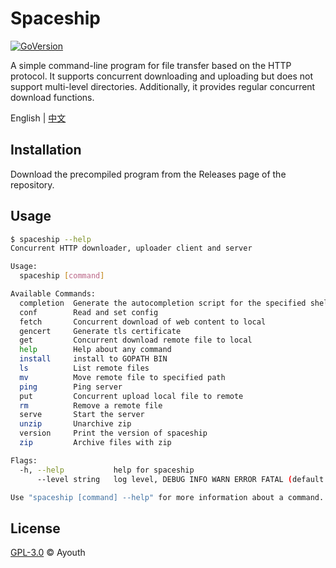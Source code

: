 # Spaceship

[![GoVersion](https://img.shields.io/badge/Go-v1.22.1-blue?logo=Go&style=flat-square)](https://go.dev/)

A simple command-line program for file transfer based on the HTTP protocol. It supports concurrent downloading and uploading but does not support multi-level directories. Additionally, it provides regular concurrent download functions.

English | [中文](./README.zh-CN.md)

## Installation

Download the precompiled program from the Releases page of the repository.

## Usage

```bash
$ spaceship --help
Concurrent HTTP downloader, uploader client and server

Usage:
  spaceship [command]

Available Commands:
  completion  Generate the autocompletion script for the specified shell
  conf        Read and set config
  fetch       Concurrent download of web content to local
  gencert     Generate tls certificate
  get         Concurrent download remote file to local
  help        Help about any command
  install     install to GOPATH BIN
  ls          List remote files
  mv          Move remote file to specified path
  ping        Ping server
  put         Concurrent upload local file to remote
  rm          Remove a remote file
  serve       Start the server
  unzip       Unarchive zip
  version     Print the version of spaceship
  zip         Archive files with zip

Flags:
  -h, --help           help for spaceship
      --level string   log level, DEBUG INFO WARN ERROR FATAL (default "INFO")

Use "spaceship [command] --help" for more information about a command.
```

## License

[GPL-3.0](./LICENSE) © Ayouth

